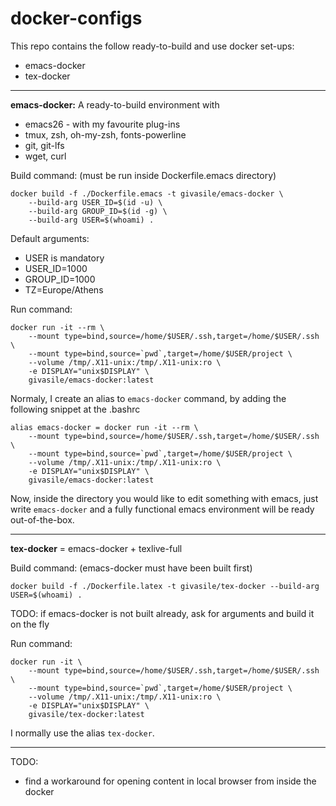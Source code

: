 # docker-configs

This repo contains the follow ready-to-build and use docker set-ups:

* emacs-docker
* tex-docker

-------------------------------------------------------------------------------

**emacs-docker:** A ready-to-build environment with

* emacs26 - with my favourite plug-ins
* tmux, zsh, oh-my-zsh, fonts-powerline
* git, git-lfs
* wget, curl

Build command: (must be run inside Dockerfile.emacs directory)

```
docker build -f ./Dockerfile.emacs -t givasile/emacs-docker \
    --build-arg USER_ID=$(id -u) \
    --build-arg GROUP_ID=$(id -g) \
    --build-arg USER=$(whoami) .
```
Default arguments:

* USER is mandatory
* USER_ID=1000
* GROUP_ID=1000
* TZ=Europe/Athens

Run command: 

```
docker run -it --rm \
    --mount type=bind,source=/home/$USER/.ssh,target=/home/$USER/.ssh \
    --mount type=bind,source=`pwd`,target=/home/$USER/project \
    --volume /tmp/.X11-unix:/tmp/.X11-unix:ro \
    -e DISPLAY="unix$DISPLAY" \
    givasile/emacs-docker:latest
```

Normaly, I create an alias to `emacs-docker` command, by adding the following snippet at the .bashrc 

```
alias emacs-docker = docker run -it --rm \
    --mount type=bind,source=/home/$USER/.ssh,target=/home/$USER/.ssh \
    --mount type=bind,source=`pwd`,target=/home/$USER/project \
    --volume /tmp/.X11-unix:/tmp/.X11-unix:ro \
    -e DISPLAY="unix$DISPLAY" \
    givasile/emacs-docker:latest
```

Now, inside the directory you would like to edit something with emacs, just write `emacs-docker` and a fully functional emacs environment will be ready out-of-the-box.

-------------------------------------------------------------------------------

**tex-docker** = emacs-docker + texlive-full

Build command: (emacs-docker must have been built first)

```
docker build -f ./Dockerfile.latex -t givasile/tex-docker --build-arg USER=$(whoami) .
```

TODO: if emacs-docker is not built already, ask for arguments and build it on the fly

Run command:

```
docker run -it \
    --mount type=bind,source=/home/$USER/.ssh,target=/home/$USER/.ssh \
    --mount type=bind,source=`pwd`,target=/home/$USER/project \
    --volume /tmp/.X11-unix:/tmp/.X11-unix:ro \
    -e DISPLAY="unix$DISPLAY" \
    givasile/tex-docker:latest
```

I normally use the alias `tex-docker`.

-------------------------------------------------------------------------------

TODO:

* find a workaround for opening content in local browser from inside the docker
